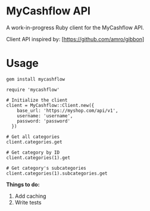 # MyCashflow API

A work-in-progress Ruby client for the MyCashflow API.

Client API inspired by: [https://github.com/amro/gibbon]

# Usage
```
gem install mycashflow
```
```
require 'mycashflow'

# Initialize the client
client = MyCashflow::Client.new({
    base_url: 'https://myshop.com/api/v1',
    username: 'username',
    password: 'password'
  })

# Get all categories
client.categories.get

# Get category by ID
client.categories(1).get

# Get category's subcategories
client.categories(1).subcategories.get
```

**Things to do:**

1. Add caching
2. Write tests

